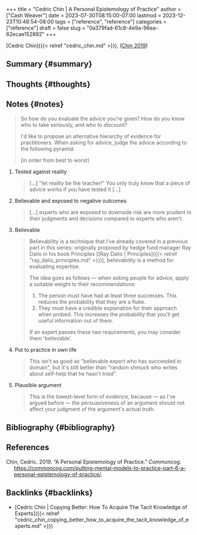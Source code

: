 +++
title = "Cedric Chin | A Personal Epistemology of Practice"
author = ["Cash Weaver"]
date = 2023-07-30T08:15:00-07:00
lastmod = 2023-12-23T10:48:54-08:00
tags = ["reference", "reference"]
categories = ["reference"]
draft = false
slug = "0a379fad-61c8-4e9a-96ea-62ecae152892"
+++

[Cedric Chin]({{< relref "cedric_chin.md" >}}), (<a href="#citeproc_bib_item_1">Chin 2019</a>)


## Summary {#summary}


## Thoughts {#thoughts}


## Notes {#notes}

> So how do you evaluate the advice you're given? How do you know who to take seriously, and who to discount?
>
> I'd like to propose an alternative hierarchy of evidence for practitioners. When asking for advice, judge the advice according to the following pyramid:
>
> [in order from best to worst]

1.  Tested against reality

    > [...] "let reality be the teacher!" You only truly know that a piece of advice works if you have tested it [...]

2.  Believable and exposed to negative outcomes

    > [...] experts who are exposed to downside risk are more prudent in their judgments and decisions compared to experts who aren't.

3.  Believable

    > Believability is a technique that I've already covered in a previous part in this series: originally proposed by hedge fund manager Ray Dalio in his book Principles [[Ray Dalio | Principles]({{< relref "ray_dalio_principles.md" >}})], believability is a method for evaluating expertise.
    >
    > The idea goes as follows — when asking people for advice, apply a suitable weight to their recommendations:
    >
    > 1.  The person must have had at least three successes. This reduces the probability that they are a fluke.
    > 2.  They must have a credible explanation for their approach when probed. This increases the probability that you'll get useful information out of them.
    >
    > If an expert passes these two requirements, you may consider them 'believable'.

4.  Put to practice in own life

    > This isn't as good as "believable expert who has succeeded in domain", but it's still better than "random shmuck who writes about self-help that he hasn't tried".

5.  Plausible argument

    > This is the lowest-level form of evidence, because — as I've argued before — the persuasiveness of an argument should not affect your judgment of the argument's actual truth.


## Bibliography {#bibliography}

## References

<style>.csl-entry{text-indent: -1.5em; margin-left: 1.5em;}</style><div class="csl-bib-body">
  <div class="csl-entry"><a id="citeproc_bib_item_1"></a>Chin, Cedric. 2019. “A Personal Epistemology of Practice.” <i>Commoncog</i>. <a href="https://commoncog.com/putting-mental-models-to-practice-part-6-a-personal-epistemology-of-practice/">https://commoncog.com/putting-mental-models-to-practice-part-6-a-personal-epistemology-of-practice/</a>.</div>
</div>



## Backlinks {#backlinks}

-   [Cedric Chin | Copying Better: How To Acquire The Tacit Knowledge of Experts]({{< relref "cedric_chin_copying_better_how_to_acquire_the_tacit_knowledge_of_experts.md" >}})
